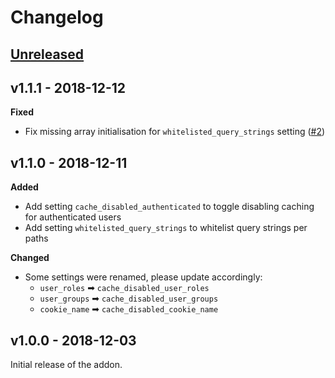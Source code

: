 # Changelog

## [Unreleased]

## v1.1.1 - 2018-12-12

**Fixed**

* Fix missing array initialisation for `whitelisted_query_strings` setting ([#2](https://github.com/wanze/SuperStaticCache/issues/2))

## v1.1.0 - 2018-12-11

**Added**

* Add setting `cache_disabled_authenticated` to toggle disabling caching for authenticated users 
* Add setting `whitelisted_query_strings` to whitelist query strings per paths

**Changed**

* Some settings were renamed, please update accordingly:
  * `user_roles` ➡ `cache_disabled_user_roles` 
  * `user_groups` ➡ `cache_disabled_user_groups`
  * `cookie_name` ➡ `cache_disabled_cookie_name`

## v1.0.0 - 2018-12-03

Initial release of the addon.

[Unreleased]: https://github.com/wanze/SuperStaticCache/compare/v1.1.0...HEAD
